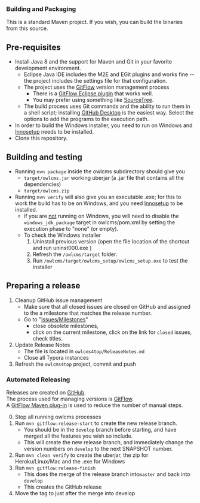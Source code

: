 ### Building and Packaging

This is a standard Maven project.  If you wish, you can build the binaries from this source.

## Pre-requisites

- Install Java 8 and the support for Maven and Git in your favorite development environment. 
  - Eclipse Java IDE includes the M2E and EGit plugins and works fine -- the project includes the settings file for that configuration.
  - The project uses the [GitFlow](https://www.atlassian.com/git/tutorials/comparing-workflows/gitflow-workflow) version management process 
    - There is a [GitFlow Eclipse plugin](https://marketplace.eclipse.org/content/gitflow-nightly) that works well.
    - You may prefer using something like [SourceTree](https://www.sourcetreeapp.com/).
  - The build process uses Git commands and the ability to run them in a shell script; installing [GitHub Desktop](https://desktop.github.com/) is the easiest way. Select the options to add the programs to the execution path.
- In order to build the Windows installer, you need to run on Windows and [Innosetup](http://www.jrsoftware.org/isinfo.php) needs to be installed.
- Clone this repository.


## Building and testing

- Running ``mvn package`` inside the owlcms subdirectory should give you 
  - `target/owlcms.jar` working  uberjar (a .jar file that contains all the dependencies)
  -  `target/owlcms.zip`
- Running `mvn verify` will also give you an executable .exe; for this to work the build has to be on Windows, and you need [Innosetup](http://www.jrsoftware.org/isinfo.php) to be installed.
  - if you are <u>not</u> running on Windows, you will need to disable the `windows_jdk_package` target in owlcms/pom.xml by setting the execution phase to "none" (or empty).
  - To check the Windows installer
    1. Uninstall previous version (open the file location of the shortcut and run uninst000.exe )
    2. Refresh the `/owlcms/target` folder.  
    3. Run `/owlcms/target/owlcms_setup/owlcms_setup.exe` to test the installer

## Preparing a release

1. Cleanup GitHub issue management
   - Make sure that all closed issues are closed on GitHub and assigned to the a milestone that matches the release number.
   - Go to "[Issues/Milestones](Issues/Milestones)"
     - close obsolete milestones,
     - click on the current milestone, click on the link for `closed` issues, check titles.
2. Update Release Notes
   - The file is located in `owlcms4top/ReleaseNotes.md`
   - Close all Typora instances
3. Refresh the `owlcms4top`  project, commit and push

### Automated Releasing

Releases are created on [GitHub](https://help.github.com/en/articles/creating-releases).  
The process used for managing versions is [GitFlow](https://www.atlassian.com/git/tutorials/comparing-workflows/gitflow-workflow).  
A [GitFlow Maven plug-in](https://github.com/aleksandr-m/gitflow-maven-plugin) is used to reduce the number of manual steps.

0. Stop all running owlcms processes
1. Run `mvn gitflow:release-start` to create the new release branch.
   - You should be in the `develop`  branch before starting, and have merged all the features you wish so include.
   - This will create the new release branch, and immediately change the version numbers on `develop` to the next SNAPSHOT number.
2. Run `mvn clean verify` to create the uberjar, the zip for Heroku/Linux/Mac and the .exe for Windows
2. Run `mvn gitflow:release-finish`
   - This does the merge of the release branch into`master` and back into `develop`
   - This creates the GitHub release
3. Move the tag to just after the merge into develop


